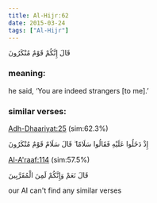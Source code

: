 ```yaml
---
title: Al-Hijr:62
date: 2015-03-24
tags: ["Al-Hijr"]
---
```

قَالَ إِنَّكُمْ قَوْمٌ مُنْكَرُونَ
### meaning: 
he said, ‘You are indeed strangers [to me].’
### similar verses: 

[Adh-Dhaariyat:25](/51/25) (sim:62.3%)

إِذْ دَخَلُوا عَلَيْهِ فَقَالُوا سَلَامًا ۖ قَالَ سَلَامٌ قَوْمٌ مُنْكَرُونَ

[Al-A'raaf:114](/7/114) (sim:57.5%)

قَالَ نَعَمْ وَإِنَّكُمْ لَمِنَ الْمُقَرَّبِينَ

our AI can't find any similar verses


